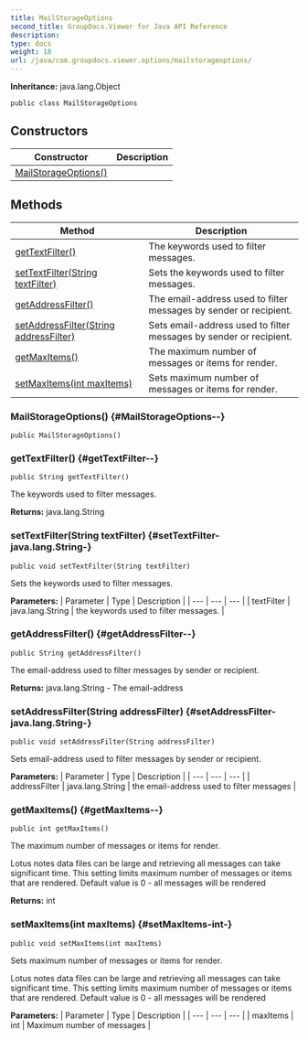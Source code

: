 ```yaml
---
title: MailStorageOptions
second_title: GroupDocs.Viewer for Java API Reference
description: 
type: docs
weight: 18
url: /java/com.groupdocs.viewer.options/mailstorageoptions/
---
```

**Inheritance:**
java.lang.Object
```
public class MailStorageOptions
```
## Constructors

| Constructor | Description |
| --- | --- |
| [MailStorageOptions()](#MailStorageOptions--) |  |
## Methods

| Method | Description |
| --- | --- |
| [getTextFilter()](#getTextFilter--) | The keywords used to filter messages. |
| [setTextFilter(String textFilter)](#setTextFilter-java.lang.String-) | Sets the keywords used to filter messages. |
| [getAddressFilter()](#getAddressFilter--) | The email-address used to filter messages by sender or recipient. |
| [setAddressFilter(String addressFilter)](#setAddressFilter-java.lang.String-) | Sets email-address used to filter messages by sender or recipient. |
| [getMaxItems()](#getMaxItems--) | The maximum number of messages or items for render. |
| [setMaxItems(int maxItems)](#setMaxItems-int-) | Sets maximum number of messages or items for render. |
### MailStorageOptions() {#MailStorageOptions--}
```
public MailStorageOptions()
```


### getTextFilter() {#getTextFilter--}
```
public String getTextFilter()
```


The keywords used to filter messages.

**Returns:**
java.lang.String
### setTextFilter(String textFilter) {#setTextFilter-java.lang.String-}
```
public void setTextFilter(String textFilter)
```


Sets the keywords used to filter messages.

**Parameters:**
| Parameter | Type | Description |
| --- | --- | --- |
| textFilter | java.lang.String | the keywords used to filter messages. |

### getAddressFilter() {#getAddressFilter--}
```
public String getAddressFilter()
```


The email-address used to filter messages by sender or recipient.

**Returns:**
java.lang.String - The email-address
### setAddressFilter(String addressFilter) {#setAddressFilter-java.lang.String-}
```
public void setAddressFilter(String addressFilter)
```


Sets email-address used to filter messages by sender or recipient.

**Parameters:**
| Parameter | Type | Description |
| --- | --- | --- |
| addressFilter | java.lang.String | the email-address used to filter messages |

### getMaxItems() {#getMaxItems--}
```
public int getMaxItems()
```


The maximum number of messages or items for render.

Lotus notes data files can be large and retrieving all messages can take significant time. This setting limits maximum number of messages or items that are rendered. Default value is 0 - all messages will be rendered

**Returns:**
int
### setMaxItems(int maxItems) {#setMaxItems-int-}
```
public void setMaxItems(int maxItems)
```


Sets maximum number of messages or items for render.

Lotus notes data files can be large and retrieving all messages can take significant time. This setting limits maximum number of messages or items that are rendered. Default value is 0 - all messages will be rendered

**Parameters:**
| Parameter | Type | Description |
| --- | --- | --- |
| maxItems | int | Maximum number of messages |

